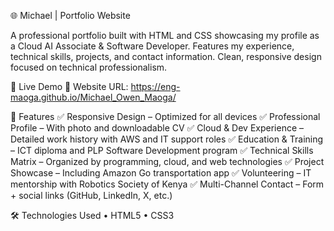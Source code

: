 🌐 Michael | Portfolio Website

A professional portfolio built with HTML and CSS showcasing my profile as a Cloud AI Associate & Software Developer. Features my experience, technical skills, projects, and contact information.
Clean, responsive design focused on technical professionalism.

🚀 Live Demo
🔗 Website URL: https://eng-maoga.github.io/Michael_Owen_Maoga/

📌 Features
✅ Responsive Design – Optimized for all devices
✅ Professional Profile – With photo and downloadable CV
✅ Cloud & Dev Experience – Detailed work history with AWS and IT support roles
✅ Education & Training – ICT diploma and PLP Software Development program
✅ Technical Skills Matrix – Organized by programming, cloud, and web technologies
✅ Project Showcase – Including  Amazon Go transportation app
✅ Volunteering – IT mentorship with Robotics Society of Kenya
✅ Multi-Channel Contact – Form + social links (GitHub, LinkedIn, X, etc.)

🛠️ Technologies Used
• HTML5
• CSS3
